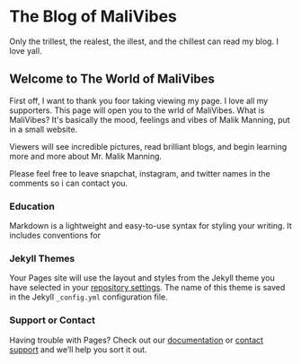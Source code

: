 # The Blog of MaliVibes
Only the trillest, the realest, the illest, and the chillest can read my blog. I love yall.
## Welcome to The World of MaliVibes

First off, I want to thank you foor taking viewing my page. I love all my supporters. This page will open you to the wrld of MaliVibes. What is MaliVibes? It's basically the mood, feelings and vibes of Malik Manning, put in a small website.

Viewers will see incredible pictures, read brilliant blogs, and begin learning more and more about Mr. Malik Manning.

Please feel free to leave snapchat, instagram, and twitter names in the comments so i can contact you.

### Education

Markdown is a lightweight and easy-to-use syntax for styling your writing. It includes conventions for

### Jekyll Themes

Your Pages site will use the layout and styles from the Jekyll theme you have selected in your [repository settings](https://github.com/TheGreatMaliV/MaliV.github.io/settings). The name of this theme is saved in the Jekyll `_config.yml` configuration file.

### Support or Contact

Having trouble with Pages? Check out our [documentation](https://help.github.com/categories/github-pages-basics/) or [contact support](https://github.com/contact) and we’ll help you sort it out.
